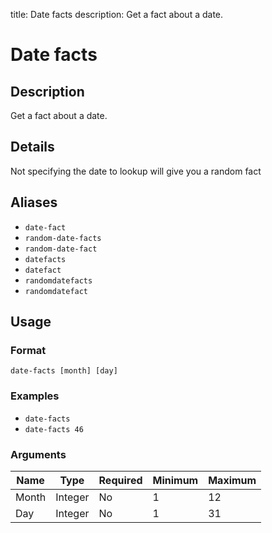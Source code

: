 title: Date facts
description: Get a fact about a date.

# Date facts

## Description

Get a fact about a date.

## Details

Not specifying the date to lookup will give you a random fact

## Aliases

* `date-fact`
* `random-date-facts`
* `random-date-fact`
* `datefacts`
* `datefact`
* `randomdatefacts`
* `randomdatefact`

## Usage

### Format

`date-facts [month] [day]`

### Examples

* `date-facts`
* `date-facts 46`

### Arguments

| Name  | Type    | Required | Minimum | Maximum |
|-------|---------|----------|---------|---------|
| Month | Integer | No       | 1       | 12      |
| Day   | Integer | No       | 1       | 31      |
